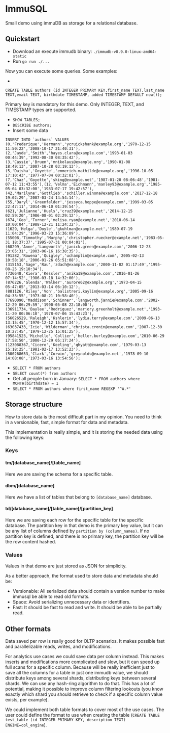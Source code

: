 # ImmuSQL

Small demo using immuDB as storage for a relational database.

## Quickstart


- Download an execute immudb binary: `./immudb-v0.9.0-linux-amd64-static`
- Run `go run ./...`

Now you can execute some queries. Some examples:

- 
```
CREATE TABLE authors (id INTEGER PRIMARY KEY,first_name TEXT,last_name TEXT,email TEXT, birthdate TIMESTAMP, added TIMESTAMP DEFAULT now());
```

Primary key is mandatory for this demo. Only INTEGER, TEXT, and TIMESTAMP types are supported.

- `SHOW TABLES;`
- `DESCRIBE authors;`
- Insert some data
```
INSERT INTO `authors` VALUES (0,'Frederique','Hermann','ycruickshank@example.org','1970-12-15 11:50:22','2008-10-17 21:40:31'),(2,'Jayde','Smith','hayes.clara@example.com','1993-01-03 00:44:39','1992-08-30 08:35:42'),(3,'Cassie','Bruen','mnikolaus@example.org','1990-01-08 18:49:13','2007-10-28 03:19:13'),(5,'Daisha','Goyette','emmerich.mathilde@example.org','1996-10-05 17:10:43','1977-07-04 00:32:01'),(7,'Chaz','Goyette','sking@example.net','1987-01-20 08:06:48','1981-07-12 11:43:55'),(12,'Velma','Eichmann','manley93@example.org','1985-05-04 03:32:00','1983-07-17 19:42:57'),(42,'Marilyne','Gottlieb','schiller.winona@example.com','2017-12-18 19:02:29','2007-03-24 14:54:14'),(55,'Daryl','Greenfelder','jessyca.hoppe@example.com','1999-03-05 22:47:11','2014-06-10 01:39:54'),(621,'Julianne','Huels','cruz39@example.net','2014-12-15 02:59:20','1986-08-01 02:29:12'),(674,'Geo','Turner','melisa.ryan@example.net','2018-06-14 10:00:04','1988-12-21 11:24:32'),(1629,'Helga','Doyle','gkuhlman@example.net','1989-07-19 11:04:29','1996-03-23 15:36:09'),(55008,'Timmothy','Murphy','christopher.ruecker@example.net','1983-05-31 18:37:37','1995-07-31 00:04:01'),(68299,'Anne','Langworth','janick.green@example.com','2006-12-23 23:05:31','2003-06-16 16:38:35'),(91382,'Rowena','Quigley','uchamplin@example.com','2005-02-13 10:58:18','2006-01-26 05:51:08'),(315153,'Sage','Rau','zdach@example.com','2000-11-02 01:17:49','1995-08-25 19:10:34'),(736648,'Kiera','Kessler','anika18@example.com','2016-01-26 07:14:52','1986-03-18 14:32:00'),(876226,'Glenda','Walker','aurore62@example.org','1973-04-15 05:47:05','2013-03-14 06:10:12'),(881126,'Riley','Von','balistreri.kaylin@example.org','2005-09-16 04:33:55','1973-08-21 10:58:40'),(7690090,'Maddison','Schinner','langworth.jannie@example.com','2002-12-29 06:29:59','1990-05-08 22:18:00'),(36911734,'Baylee','Rodriguez','marjory.greenholt@example.net','1993-11-20 00:06:18','1978-07-06 15:43:23'),(56026529,'Raleigh','Kshlerin','lydia.terry@example.com','2009-06-13 13:15:45','1970-12-12 15:57:34'),(63037433,'Icie','Wilderman','christa.cronin@example.com','2007-12-30 10:27:45','1979-12-25 15:01:25'),(95841523,'Michelle','Collier','heller.burley@example.com','2010-06-29 17:58:50','2000-12-29 05:17:24'),(123088367,'Cicero','Keeling','qhyatt@example.com','1979-03-13 15:18:25','1981-02-17 13:52:23'),(500268653,'Clark','Corwin','greynolds@example.net','1978-09-10 14:08:08','1973-03-16 13:54:56');

```
- `SELECT * FROM authors`
- `SELECT count(*) from authors`
- Get all people born in January: `SELECT * FROM authors where MONTH(birthdate) = 1`
- `SELECT * FROM authors where first_name REGEXP '^A.*'`
## Storage structure
How to store data is the most difficult part in my opinion. You need to think in a versionable, fast, simple format for data and metadata.

This implementation is really simple, and it is storing the needed data using the following keys:

### Keys

#### tm/[database_name]/[table_name]

Here we are saving the schema for a specific table.

####  dbm/[database_name]

Here we have a list of tables that belong to `[database_name]` database.

#### td/[database_name]/[table_name]/[partition_key]

Here we are saving each row for the specific table for the specific database. The partition key in that demo is the primary key value, but it can be any list of columns defined by `partition by (column_names)`. If no partition key is defined, and there is no primary key, the partition key will be the row content hashed.

### Values

Values in that demo are just stored as JSON for simplicity. 

As a better approach, the format used to store data and metadata should be:
- Versionable: All serialized data should contain a version number to make immusql be able to read old formats.
- Space: Avoid serializing unnecessary data or identifiers.
- Fast: It should be fast to read and write. It should be able to be partially read.

## Other formats 

Data saved per row is really good for OLTP scenarios. It makes possible fast and parallelizable reads, writes, and modifications.

For analytics use cases we could save data per column instead. This makes inserts and modifications more complicated and slow, but it can speed up full scans for a specific column.
Because will be really inefficient just to save all the columns for a table in just one immudb value, we should distribute keys among several shards, distributing keys between several shards. We can use any hash-ring algorithm to do that. This has a lot of potential, making it possible to improve column filtering lookouts (you know exactly which shard you should retrieve to check if a specific column value exists, per example).

We could implement both table formats to cover most of the use cases. The user could define the format to use when creating the table (`CREATE TABLE test_table (id INTEGER PRIMARY KEY, description TEXT) ENGINE=col_engine`).